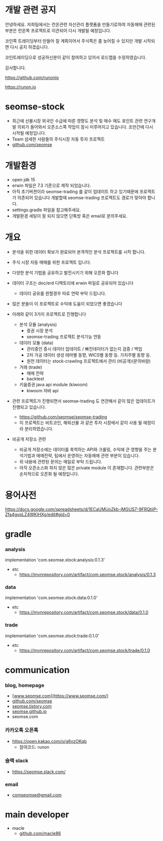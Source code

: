 # 개발 관련 공지
안녕하세요. 저희팀에서는 런온관련 자산관리 플랫폼을 만들기로하여 자동매매 관련된 부분은 런온쪽 프로젝트로 이관되어 다시 개발될 예정입니다.

코인쪽 트레이딩부터 만들어 질 계획이어서 주식쪽은 좀 늦어질 수 있지만 개발 시작되면 다시 공지 하겠습니다.

코인트레이딩으로 성공하신분이 같이 참여하고 있어서 로드맵을 수정하였습니다.

감사합니다.


https://github.com/runonio

https://runon.io



# seomse-stock
- 최근에 선물시장 외국인 수급에 따른 영향도 분석 및 매수 매도 포인트 관련 연구개발 의뢰가 들어와서 오픈소스쪽 작업이 잠시 미루어지고 있습니다. 조만간에 다시 시작될 예정입니다.
- Team 섬세한 사람들의 주식시장 자동 투자 프로젝트 
- [github.com/seomse](https://github.com/seomse)
# 개발환경
- open jdk 15
- erwin 파일은 7.3 기준으로 제작 되었습니다.
- 아직 초기버젼이라 seomse-trading 를 같이 업데이트 하고 있기때문에 프로젝트가 의존되어 있습니다 개발할때 seomse-trading 프로젝트도 경로가 맞아야 합니다.
- settings.gradle 파일을 참고해주세요.
- 개발환경 세팅이 잘 되지 않으면 단톡방 혹은 email로 문의주세요.


# 개요
- 분석을 위한 데이터 확보가 완료되어 본격적인 분석 프로젝트를 시작 합니다.
- 주식 시장 자동 매매를 위한 프로젝트 입니다.
- 다양한 분석 기법을 공유하고 발전시키기 위해 오픈화 합니다
- 데이터 구조는 doc/erd 디렉토리에 erwin 파일로 공유되어 있습니다
    - 데이터 공유를 원할경우 따로 연락 부탁 드립니다.
- 많은 분들이 이 프로젝트로 수익에 도움이 되었으면 좋겠습니다  


- 아래와 같이 3가지 프로젝트로 진행합니다
    - 분석 모듈 (analysis)
        - 증권 시장 분석
        - seomse-trading 프로젝트 분석기능 연동
    - 데이터 모듈 (data)
        - 관리중인 증시 데이터 업데이트 / 빠진데이터가 없는지 검증 / 백업
        - 2차 가공 데이터 생성 테마별 동향, WICS별 동향 등. 가치주별 동향 등.
        - 원천 데이터는 stock-crawling 프로젝트에서 관리 (비공개)(문의바람)
    - 거래 (trade)
        - 매매 전략
        - backtest
    - 키움증권 java api module (kiwoom)
        - kiwoom 자바 api
        

- 관련 프로젝트가 진행되면서 seomse-trading 도 연관해서 같이 많은 업데이트가 진행되고 있습니다.
    - https://github.com/seomse/seomse-trading
    - 이 프로젝트는 비트코인, 해외선물 과 같은 투자 시장에서 같이 사용 될 에정이라 분리하였습니다.
    
- 비공개 저장소 관련
    - 비공개 저장소에는 데이터를 축척하는 API와 크롤링, 수익에 큰 영향을 주는 분석기법과 매매전략, 팀에서 운영하는 자동매매 관련 부분이 있습니다.
    - 위 내용에 관련된 문의는 메일로 부탁 드립니다.
    - 아직 오픈소스화 하지 않은 많은 private module 이 존재합니다. 관련부분은 순차적으로 오픈화 될 예정입니다.
    

# 용어사전
https://docs.google.com/spreadsheets/d/1ECaUMUoZkb-jMGUS7-9FRQtiiP-Zfa4gvpLZ4WKiHXg/edit#gid=0

# gradle
### analysis
implementation 'com.seomse.stock:analysis:0.1.3'
- etc 
    - https://mvnrepository.com/artifact/com.seomse.stock/analysis/0.1.3

### data
implementation 'com.seomse.stock:data:0.1.0'
- etc 
    - https://mvnrepository.com/artifact/com.seomse.stock/data/0.1.0

### trade
implementation 'com.seomse.stock:trade:0.1.0'
- etc 
    - https://mvnrepository.com/artifact/com.seomse.stock/trade/0.1.0

# communication
### blog, homepage
- [www.seomse.com](https://www.seomse.com/)
- [github.com/seomse](https://github.com/seomse)
- [seomse.tistory.com](https://seomse.tistory.com/)
- [seomse.github.io](https://seomse.github.io/)
- seomse.com

### 카카오톡 오픈톡
 - https://open.kakao.com/o/g6vzOKqb
   - 참여코드: runon 

### 슬랙 slack
- https://seomse.slack.com/

### email
 - comseomse@gmail.com
 
 
# main developer
 - macle
    -  [github.com/macle86](https://github.com/macle86)
